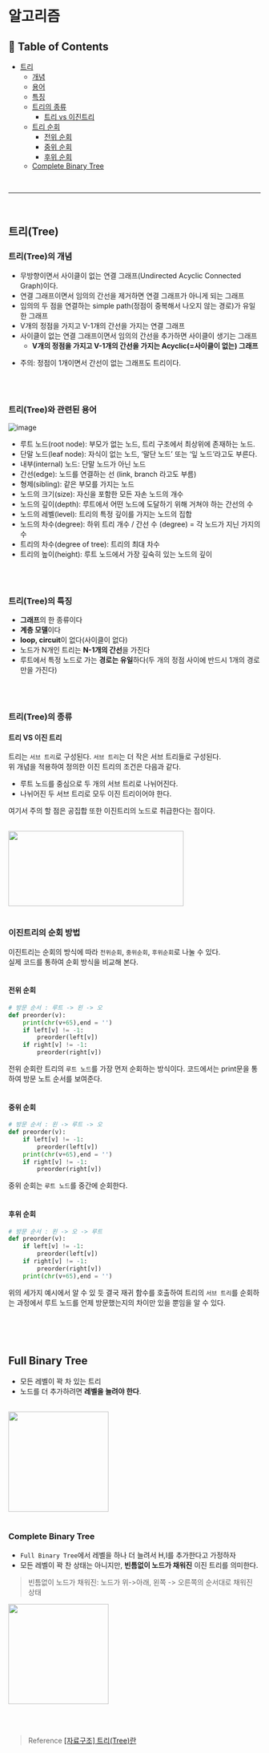 
# 알고리즘


## :memo: Table of Contents

- [트리](#트리tree)
    - [개념](#트리tree의-개념)
    - [용어](#트리tree와-관련된-용어)
    - [특징](#트리tree의-특징)
    - [트리의 종류](#트리tree의-종류)
        - [트리 vs 이진트리](#트리-vs-이진-트리)
    - [트리 순회](#이진트리의-순회-방법)
        - [전위 순회](#전위-순회)
        - [중위 순회](#중위-순회)
        - [후위 순회](#후위-순회)
    - [Complete Binary Tree](#complete-binary-tree)

<br>

---

<br>

## 트리(Tree)


### 트리(Tree)의 개념
- 무방향이면서 사이클이 없는 연결 그래프(Undirected Acyclic Connected Graph)이다. <br>
- 연결 그래프이면서 임의의 간선을 제거하면 연결 그래프가 아니게 되는 그래프<br>
- 임의의 두 점을 연결하는 simple path(정점이 중복해서 나오지 않는 경로)가 유일한 그래프<br>
- V개의 정점을 가지고 V-1개의 간선을 가지는 연결 그래프<br>
- 사이클이 없는 연결 그래프이면서 임의의 간선을 추가하면 사이클이 생기는 그래프<br>
    - **V개의 정점을 가지고 V-1개의 간선을 가지는 Acyclic(=사이클이 없는) 그래프**

* 주의: 정점이 1개이면서 간선이 없는 그래프도 트리이다.

<br><br>

### 트리(Tree)와 관련된 용어
![image](https://user-images.githubusercontent.com/43839951/200528702-f7e71b97-bc97-42b2-9961-93461f8e2913.png)
- 루트 노드(root node): 부모가 없는 노드, 트리 구조에서 최상위에 존재하는 노드.<br>
- 단말 노드(leaf node): 자식이 없는 노드, ‘말단 노드’ 또는 ‘잎 노드’라고도 부른다.<br>
- 내부(internal) 노드: 단말 노드가 아닌 노드<br>
- 간선(edge): 노드를 연결하는 선 (link, branch 라고도 부름)<br>
- 형제(sibling): 같은 부모를 가지는 노드<br>
- 노드의 크기(size): 자신을 포함한 모든 자손 노드의 개수<br>
- 노드의 깊이(depth): 루트에서 어떤 노드에 도달하기 위해 거쳐야 하는 간선의 수<br>
- 노드의 레벨(level): 트리의 특정 깊이를 가지는 노드의 집합<br>
- 노드의 차수(degree): 하위 트리 개수 / 간선 수 (degree) = 각 노드가 지닌 가지의 수<br>
- 트리의 차수(degree of tree): 트리의 최대 차수<br>
- 트리의 높이(height): 루트 노드에서 가장 깊숙히 있는 노드의 깊이<br>
 
<br><br>

### 트리(Tree)의 특징
- **그래프**의 한 종류이다
- **계층 모델**이다
- **loop, circuit**이 없다(사이클이 없다)
- 노드가 N개인 트리는 **N-1개의 간선**을 가진다
- 루트에서 특정 노드로 가는 **경로는 유일**하다(두 개의 정점 사이에 반드시 1개의 경로만을 가진다)

<br><br>

### 트리(Tree)의 종류

#### 트리 VS 이진 트리
트리는 `서브 트리`로 구성된다. `서브 트리`는 더 작은 서브 트리들로 구성된다.<br>
위 개념을 적용하여 정의한 이진 트리의 조건은 다음과 같다.
- 루트 노드를 중심으로 두 개의 서브 트리로 나뉘어진다.
- 나뉘어진 두 서브 트리로 모두 이진 트리이어야 한다.

여기서 주의 할 점은 공집합 또한 이진트리의 노드로 취급한다는 점이다.<br><br>

<img src="https://user-images.githubusercontent.com/43839951/200601409-e376d17c-f353-46f8-b9f3-7b677fe9da62.png" width="350" height="150"/>
<br><br>

### 이진트리의 순회 방법
이진트리는 순회의 방식에 따라 `전위순회`, `중위순회`, `후위순회`로 나눌 수 있다.<br>
실제 코드를 통하여 순회 방식을 비교해 본다.<br><br>
#### 전위 순회
```python
# 방문 순서 : 루트 -> 왼 -> 오
def preorder(v):
    print(chr(v+65),end = '')
    if left[v] != -1:
        preorder(left[v])
    if right[v] != -1:
        preorder(right[v])
```
전위 순회란 트리의 `루트 노드`를 가장 먼저 순회하는 방식이다. 
코드에서는 print문을 통하여 방문 노트 순서를 보여준다.<br><br>

#### 중위 순회
```python
# 방문 순서 : 왼 -> 루트 -> 오
def preorder(v):
    if left[v] != -1:
        preorder(left[v])
    print(chr(v+65),end = '')
    if right[v] != -1:
        preorder(right[v])
```
중위 순회는 `루트 노드`를 중간에 순회한다.<br><br>

#### 후위 순회
```python
# 방문 순서 : 왼 -> 오 -> 루트
def preorder(v):
    if left[v] != -1:
        preorder(left[v])
    if right[v] != -1:
        preorder(right[v])
    print(chr(v+65),end = '')
```

위의 세가지 예시에서 알 수 있 듯 결국 재귀 함수를 호출하여 트리의 `서브 트리`를
순회하는 과정에서 루트 노드를 언제 방문했는지의 차이만 있을 뿐임을 알 수 있다.<br><br>

<br><br>
## Full Binary Tree
- 모든 레벨이 꽉 차 있는 트리
- 노드를 더 추가하려면 **레벨을 늘려야 한다**.<br><br>
<img src="https://user-images.githubusercontent.com/43839951/200601711-960bee3e-a107-4acf-906c-3cebf16195de.png" width="200" height="200"/>
<br><br>

### Complete Binary Tree
- `Full Binary Tree`에서 레벨을 하나 더 늘려서 H,I를 추가한다고 가정하자
- 모든 레벨이 꽉 찬 상태는 아니지만, **빈틈없이 노드가 채워진** 이진 트리를 의미한다.

> 빈틈없이 노드가 채워진: 노드가 위->아래, 왼쪽 -> 오른쪽의 순서대로 채워진 상태


<img src="https://user-images.githubusercontent.com/43839951/200601931-31269a28-9517-46bf-a355-83cb58ac3264.png" width="200" height="200"/>


<br><br>

>Reference
[[자료구조] 트리(Tree)란](https://gmlwjd9405.github.io/2018/08/12/data-structure-tree.html)


